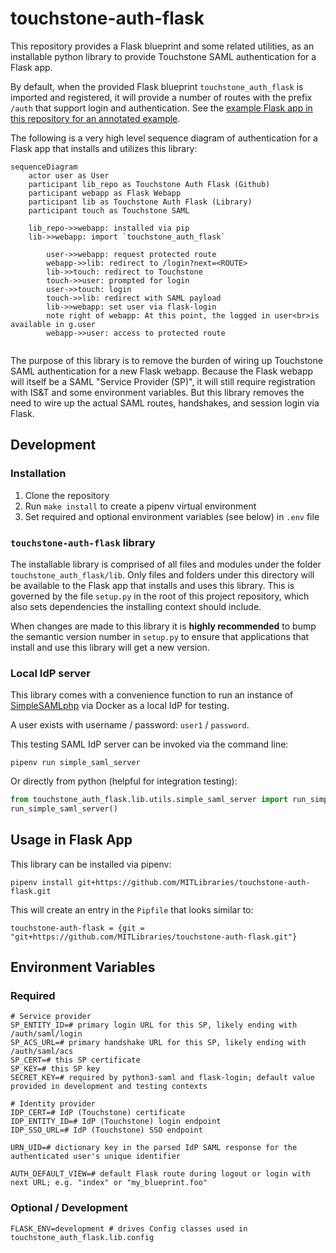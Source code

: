 # touchstone-auth-flask

This repository provides a Flask blueprint and some related utilities, as an installable 
python library to provide Touchstone SAML authentication for a Flask app.

By default, when the provided Flask blueprint `touchstone_auth_flask` is imported and registered,
it will provide a number of routes with the prefix `/auth` that support login and 
authentication. See the [example Flask app in this repository for an annotated example](touchstone_auth_flask/app.py).

The following is a very high level sequence diagram of authentication for a Flask app that installs 
and utilizes this library:

```mermaid
sequenceDiagram
    actor user as User
    participant lib_repo as Touchstone Auth Flask (Github)
    participant webapp as Flask Webapp
    participant lib as Touchstone Auth Flask (Library)
    participant touch as Touchstone SAML
    
    lib_repo->>webapp: installed via pip
    lib->>webapp: import `touchstone_auth_flask`
	
		user->>webapp: request protected route
		webapp->>lib: redirect to /login?next=<ROUTE>
		lib->>touch: redirect to Touchstone
		touch->>user: prompted for login
		user->>touch: login 
		touch->>lib: redirect with SAML payload
		lib->>webapp: set user via flask-login
		note right of webapp: At this point, the logged in user<br>is available in g.user
		webapp->>user: access to protected route
    
```

The purpose of this library is to remove the burden of wiring up Touchstone SAML authentication
for a new Flask webapp.  Because the Flask webapp will itself be a SAML "Service Provider (SP)",
it will still require registration with IS&T and some environment variables.  But this library
removes the need to wire up the actual SAML routes, handshakes, and session login via Flask.

## Development

### Installation

1. Clone the repository
2. Run `make install` to create a pipenv virtual environment
3. Set required and optional environment variables (see below) in `.env` file

### `touchstone-auth-flask` library

The installable library is comprised of all files and modules under the folder 
`touchstone_auth_flask/lib`.  Only files and folders under this directory will be available
to the Flask app that installs and uses this library.  This is governed by the file 
`setup.py` in the root of this project repository, which also sets dependencies the installing
context should include.

When changes are made to this library it is **highly recommended** to bump the semantic 
version number in `setup.py` to ensure that applications that install and use this library
will get a new version.

### Local IdP server

This library comes with a convenience function to run an instance of [SimpleSAMLphp](https://simplesamlphp.org/)
via Docker as a local IdP for testing.

A user exists with username / password: `user1` / `password`.

This testing SAML IdP server can be invoked via the command line:
```shell
pipenv run simple_saml_server
```

Or directly from python (helpful for integration testing):
```python
from touchstone_auth_flask.lib.utils.simple_saml_server import run_simple_saml_server
run_simple_saml_server()
```


## Usage in Flask App

This library can be installed via pipenv:

```shell
pipenv install git+https://github.com/MITLibraries/touchstone-auth-flask.git
```

This will create an entry in the `Pipfile` that looks similar to:
```
touchstone-auth-flask = {git = "git+https://github.com/MITLibraries/touchstone-auth-flask.git"}
```

## Environment Variables

### Required

```shell
# Service provider
SP_ENTITY_ID=# primary login URL for this SP, likely ending with /auth/saml/login
SP_ACS_URL=# primary handshake URL for this SP, likely ending with /auth/saml/acs
SP_CERT=# this SP certificate 
SP_KEY=# this SP key
SECRET_KEY=# required by python3-saml and flask-login; default value provided in development and testing contexts

# Identity provider
IDP_CERT=# IdP (Touchstone) certificate
IDP_ENTITY_ID=# IdP (Touchstone) login endpoint
IDP_SSO_URL=# IdP (Touchstone) SSO endpoint

URN_UID=# dictionary key in the parsed IdP SAML response for the authenticated user's unique identifier

AUTH_DEFAULT_VIEW=# default Flask route during logout or login with next URL; e.g. "index" or "my_blueprint.foo" 
```

### Optional / Development

```shell
FLASK_ENV=development # drives Config classes used in touchstone_auth_flask.lib.config
```

